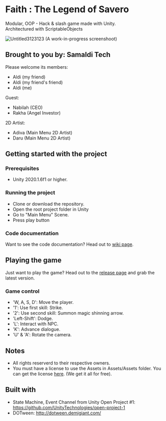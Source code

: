 # Faith : The Legend of Savero
Modular, OOP - Hack & slash game made with Unity.   
Architectured with ScriptableObjects

![Untitled3123123](https://user-images.githubusercontent.com/57592497/103438584-d17df480-4c66-11eb-8561-3b4740315281.png)
(A work-in-progress screenshoot)


## Brought to you by: Samaldi Tech

Please welcome its members:
- Aldi (my friend)
- Aldi (my friend's friend)
- Aldi (me)

Guest: 
- Nabilah (CEO)
- Rakha (Angel Investor)  

2D Artist:
- Adiva (Main Menu 2D Artist)
- Daru (Main Menu 2D Artist)

## Getting started with the project
### Prerequisites
- Unity 2020.1.6f1 or higher.
### Running the project
- Clone or download the repository.
- Open the root project folder in Unity
- Go to "Main Menu" Scene.	
- Press play button
### Code documentation
Want to see the code documentation? Head out to [wiki page](https://github.com/rainaldisatria/faith/wiki).

## Playing the game
Just want to play the game? 
Head out to the [release page](https://github.com/rainaldisatria/faith/releases) and grab the latest version. 
### Game control
- 'W, A, S, D': Move the player.
- '1': Use first skill: Strike.
- '2': Use second skill: Summon magic shinning arrow.
- 'Left-Shift': Dodge.
- 'L': Interact with NPC.
- 'K': Advance dialogue.
- 'U' & 'A': Rotate the camera.

## Notes
- All rights reserverd to their respective owners.
- You must have a license to use the Assets in Assets/Assets folder. You can get the license [here](https://github.com/rainaldisatria/faith/wiki/Assets-used-from-Unity-Asset-Store). (We get it all for free).

## Built with
- State Machine, Event Channel from Unity Open Project #1:
https://github.com/UnityTechnologies/open-project-1
- DOTween:
http://dotween.demigiant.com/
